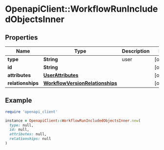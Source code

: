 # OpenapiClient::WorkflowRunIncludedObjectsInner

## Properties

| Name | Type | Description | Notes |
| ---- | ---- | ----------- | ----- |
| **type** | **String** | user | [optional] |
| **id** | **String** |  | [optional] |
| **attributes** | [**UserAttributes**](UserAttributes.md) |  | [optional] |
| **relationships** | [**WorkflowVersionRelationships**](WorkflowVersionRelationships.md) |  | [optional] |

## Example

```ruby
require 'openapi_client'

instance = OpenapiClient::WorkflowRunIncludedObjectsInner.new(
  type: null,
  id: null,
  attributes: null,
  relationships: null
)
```


